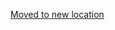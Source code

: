[Moved to new location](https://github.com/DataTalksClub/machine-learning-zoomcamp/blob/master/10-kubernetes/06-kubernetes-simple-service.md)